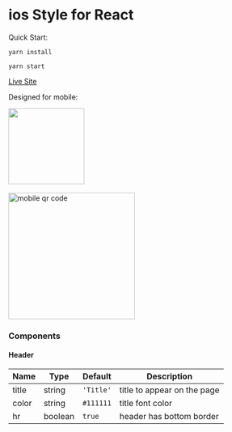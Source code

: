 # ios Style for React

Quick Start:

``` yarn install ```

``` yarn start ```

[Live Site](http://react-ios-ui-kit.herokuapp.com/)

Designed for mobile:

<img src="README/qr.png" width="150" height="150">
<br><br>
<img alt="mobile qr code" src="README/combined-01-72ppi.png" width="250">


### Components
#### Header

| Name         | Type    | Default | Description |
| ------------ | ------- | ------- | ----------- |
| title | string | `'Title'` | title to appear on the page |
| color | string | `#111111` | title font color |
| hr | boolean | `true` | header has bottom border |
